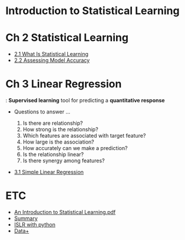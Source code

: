 # Introduction to Statistical Learning

# Ch 2 Statistical Learning
- [2.1 What Is Statistical Learning](https://www.notion.so/2-1-What-Is-Statistical-Learning-c53352b9b2e3417496ad8544d07cb3e1)
- [2.2 Assessing Model Accuracy](https://www.notion.so/2-2-Assessing-Model-Accuracy-523914dd54d543d0baa9c1750a4ae049)

# Ch 3 Linear Regression
: **Supervised learning** tool for predicting a **quantitative response**
- Questions to answer ...
    1. Is there are relationship?
    2. How strong is the relationship?
    3. Which features are associated with target feature?
    4. How large is the association?
    5. How accurately can we make a prediction?
    6. Is the relationship linear?
    7. Is there synergy among features?

- [3.1 Simple Linear Regression](https://www.notion.so/3-1-Simple-Linear-Regression-9a771dbd042348f89a326e6b51cd41df)

# ETC
- [An Introduction to Statistical Learning.pdf](https://hastie.su.domains/ISLR2/ISLRv2_website.pdf)
- [Summary](https://www.notion.so/Introduction-to-Statistical-Learning-9bb4b650b8a44a6b8e074a8c314834af)
- [ISLR with python](https://github.com/JWarmenhoven/ISLR-python)
- [Data+](https://www.statlearning.com/resources-second-edition)

